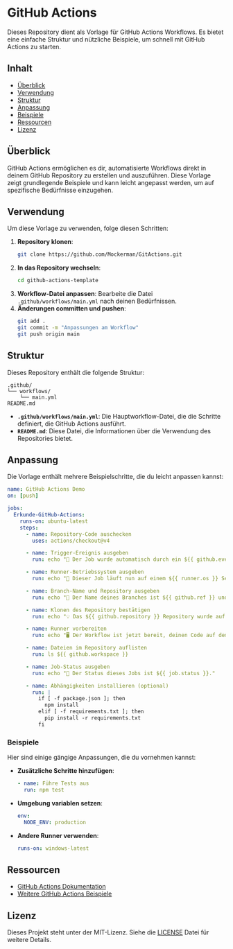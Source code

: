 # GitHub Actions

Dieses Repository dient als Vorlage für GitHub Actions Workflows. Es bietet eine einfache Struktur und nützliche Beispiele, um schnell mit GitHub Actions zu starten.

## Inhalt

- [Überblick](#überblick)
- [Verwendung](#verwendung)
- [Struktur](#struktur)
- [Anpassung](#anpassung)
- [Beispiele](#beispiele)
- [Ressourcen](#ressourcen)
- [Lizenz](#lizenz)

## Überblick

GitHub Actions ermöglichen es dir, automatisierte Workflows direkt in deinem GitHub Repository zu erstellen und auszuführen. Diese Vorlage zeigt grundlegende Beispiele und kann leicht angepasst werden, um auf spezifische Bedürfnisse einzugehen.

## Verwendung

Um diese Vorlage zu verwenden, folge diesen Schritten:

1. **Repository klonen**:
   ```bash
   git clone https://github.com/Mockerman/GitActions.git
   ```
2. **In das Repository wechseln**:
   ```bash
   cd github-actions-template
   ```
3. **Workflow-Datei anpassen**: Bearbeite die Datei `.github/workflows/main.yml` nach deinen Bedürfnissen.
4. **Änderungen committen und pushen**:
   ```bash
   git add .
   git commit -m "Anpassungen am Workflow"
   git push origin main
   ```

## Struktur

Dieses Repository enthält die folgende Struktur:

```plaintext
.github/
└── workflows/
    └── main.yml
README.md
```

- **`.github/workflows/main.yml`**: Die Hauptworkflow-Datei, die die Schritte definiert, die GitHub Actions ausführt.
- **`README.md`**: Diese Datei, die Informationen über die Verwendung des Repositories bietet.

## Anpassung

Die Vorlage enthält mehrere Beispielschritte, die du leicht anpassen kannst:

```yaml
name: GitHub Actions Demo
on: [push]

jobs:
  Erkunde-GitHub-Actions:
    runs-on: ubuntu-latest
    steps:
      - name: Repository-Code auschecken
        uses: actions/checkout@v4

      - name: Trigger-Ereignis ausgeben
        run: echo "🎉 Der Job wurde automatisch durch ein ${{ github.event_name }} Ereignis ausgelöst."

      - name: Runner-Betriebssystem ausgeben
        run: echo "🐧 Dieser Job läuft nun auf einem ${{ runner.os }} Server, der von GitHub gehostet wird!"

      - name: Branch-Name und Repository ausgeben
        run: echo "🔎 Der Name deines Branches ist ${{ github.ref }} und dein Repository ist ${{ github.repository }}."

      - name: Klonen des Repository bestätigen
        run: echo "💡 Das ${{ github.repository }} Repository wurde auf den Runner geklont."

      - name: Runner vorbereiten
        run: echo "🖥️ Der Workflow ist jetzt bereit, deinen Code auf dem Runner zu testen."

      - name: Dateien im Repository auflisten
        run: ls ${{ github.workspace }}

      - name: Job-Status ausgeben
        run: echo "🍏 Der Status dieses Jobs ist ${{ job.status }}."

      - name: Abhängigkeiten installieren (optional)
        run: |
          if [ -f package.json ]; then
            npm install
          elif [ -f requirements.txt ]; then
            pip install -r requirements.txt
          fi
```

### Beispiele

Hier sind einige gängige Anpassungen, die du vornehmen kannst:

- **Zusätzliche Schritte hinzufügen**:
  ```yaml
  - name: Führe Tests aus
    run: npm test
  ```

- **Umgebung variablen setzen**:
  ```yaml
  env:
    NODE_ENV: production
  ```

- **Andere Runner verwenden**:
  ```yaml
  runs-on: windows-latest
  ```

## Ressourcen

- [GitHub Actions Dokumentation](https://docs.github.com/en/actions)
- [Weitere GitHub Actions Beispiele](https://github.com/actions)

## Lizenz

Dieses Projekt steht unter der MIT-Lizenz. Siehe die [LICENSE](LICENSE) Datei für weitere Details.
